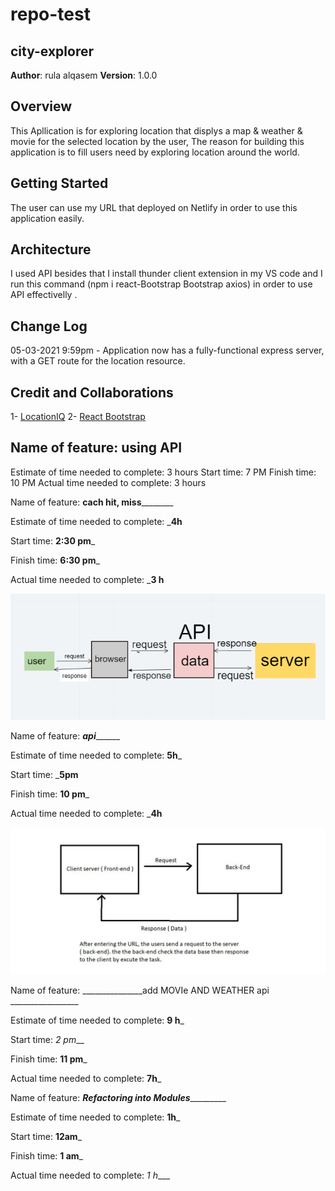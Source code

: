 # repo-test

## city-explorer

**Author**: rula alqasem
**Version**: 1.0.0

## Overview

This Apllication is for exploring location that displys a map & weather & movie for the selected location by the user, The reason for building this application is to fill users need by exploring location around the world.

## Getting Started

The user can use my URL that deployed on Netlify in order to use this application easily.

## Architecture

I used API besides that I install thunder client extension in my VS code and I run this command (npm i react-Bootstrap Bootstrap axios) in order to use API effectivelly .

## Change Log

05-03-2021 9:59pm - Application now has a fully-functional express server, with a GET route for the location resource.

## Credit and Collaborations

1- [LocationIQ](https://locationiq.com/)
2- [React Bootstrap](https://react-bootstrap.github.io/)

## Name of feature: using API

Estimate of time needed to complete: 3 hours
Start time: 7 PM
Finish time: 10 PM
Actual time needed to complete: 3 hours



Name of feature: ____________cach hit, miss____________________

Estimate of time needed to complete: ___4h__

Start time: __2:30 pm___

Finish time: __6:30 pm___

Actual time needed to complete: ___3 h__

 ![Alt Text](ddd.PNG)

 Name of feature: _____________api___________________

Estimate of time needed to complete: __5h___

Start time: ___5pm__

Finish time: __10 pm___

Actual time needed to complete: ___4h__

![Alt Text](work-fllow2.jpg)

Name of feature: _______________add MOVIe AND WEATHER api _________________

Estimate of time needed to complete: __9 h___

Start time: _2 pm___

Finish time: __11 pm___

Actual time needed to complete: __7h___




Name of feature: ___________Refactoring into Modules____________________

Estimate of time needed to complete: __1h___

Start time: __12am___

Finish time: __1 am___

Actual time needed to complete: _1 h____
